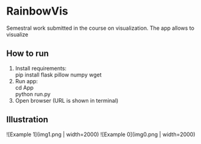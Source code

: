 # RainbowVis

Semestral work submitted in the course on visualization. The app allows to visualize 


## How to run
1) Install requirements:\
pip install flask pillow numpy wget
2) Run app:\
cd App\
python run.py
3) Open browser (URL is shown in terminal)


## Illustration
![Example 1](img1.png | width=2000)
![Example 0](img0.png | width=2000)
